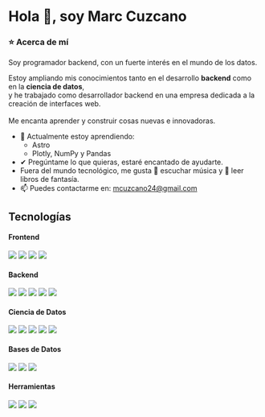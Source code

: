 <h1 >Hola 👋, soy Marc Cuzcano</h1>

<h3>⭐ Acerca de mí</h3>

<p>
Soy programador backend, con un fuerte interés en el mundo de los datos.  
  <br>

Estoy ampliando mis conocimientos tanto en el desarrollo <strong>backend</strong> como en la <strong>ciencia de datos</strong>,  
y he trabajado como desarrollador backend en una empresa dedicada a la creación de interfaces web.  
<br>
Me encanta aprender y construir cosas nuevas e innovadoras.
</p>

<ul>
  <li>🌱 Actualmente estoy aprendiendo:
    <ul>
      <li>Astro</li>
      <li>Plotly, NumPy y Pandas</li>
    </ul>
  </li>
  <li>✔ Pregúntame lo que quieras, estaré encantado de ayudarte.</li>
  <li>Fuera del mundo tecnológico, me gusta 🎵 escuchar música y 📖 leer libros de fantasía.</li>
  <li>📫 Puedes contactarme en: <a href="mailto:mcuzcano24@gmail.com">mcuzcano24@gmail.com</a></li>
</ul>


## Tecnologías

<h4>Frontend</h4>
<span> 
  <img src="https://img.shields.io/badge/HTML5-E34F26?style=for-the-badge&logo=html5&logoColor=white">
  <img src="https://img.shields.io/badge/CSS3-1572B6?style=for-the-badge&logo=css3&logoColor=white">
  <img src="https://img.shields.io/badge/JavaScript-F7DF1E?style=for-the-badge&logo=javascript&logoColor=black">
    <img src="https://img.shields.io/badge/astro-%232C2052.svg?style=for-the-badge&logo=astro&logoColor=white">

</span>

<h4>Backend</h4>
<span> 
  <img src="https://img.shields.io/badge/Python-3670A0?style=for-the-badge&logo=python&logoColor=ffdd54">
  <img src="https://img.shields.io/badge/FastAPI-005571?style=for-the-badge&logo=fastapi&logoColor=white">
  <img src="https://img.shields.io/badge/Django-%23092E20.svg?style=for-the-badge&logo=django&logoColor=white">
  <img src="https://img.shields.io/badge/PHP-%23777BB4.svg?style=for-the-badge&logo=php&logoColor=white">
  <img src="https://img.shields.io/badge/Laravel-%23FF2D20.svg?style=for-the-badge&logo=laravel&logoColor=white">
</span>

<h4>Ciencia de Datos</h4>
<span> 
  <img src="https://img.shields.io/badge/Python-3670A0?style=for-the-badge&logo=python&logoColor=ffdd54">
  <img src="https://img.shields.io/badge/Pandas-%23150458.svg?style=for-the-badge&logo=pandas&logoColor=white">
  <img src="https://img.shields.io/badge/NumPy-%23013243.svg?style=for-the-badge&logo=numpy&logoColor=white">
  <img src="https://img.shields.io/badge/Plotly-%233F4F75.svg?style=for-the-badge&logo=plotly&logoColor=white">
  <img src="https://img.shields.io/badge/Power%20BI-F2C811?style=for-the-badge&logo=powerbi&logoColor=black">
</span>

<h4>Bases de Datos</h4>
<span> 
  <img src="https://img.shields.io/badge/MySQL-4479A1.svg?style=for-the-badge&logo=mysql&logoColor=white">
  <img src="https://img.shields.io/badge/MongoDB-%234ea94b.svg?style=for-the-badge&logo=mongodb&logoColor=white">
  <img src="https://img.shields.io/badge/sqlite-%2307405e.svg?style=for-the-badge&logo=sqlite&logoColor=white">
</span>

<h4>Herramientas</h4>
<span>
    <img src="https://img.shields.io/badge/Docker-%230db7ed.svg?style=for-the-badge&logo=docker&logoColor=white">
  <img src="https://img.shields.io/badge/Git-F05032?style=for-the-badge&logo=git&logoColor=white">
  <img src="https://img.shields.io/badge/Postman-FF6C37?style=for-the-badge&logo=postman&logoColor=white">
</span>
